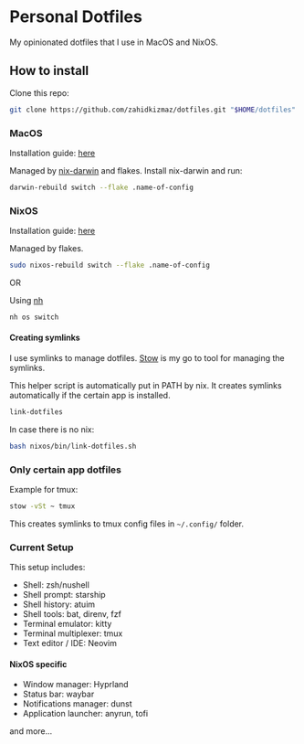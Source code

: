 # Personal Dotfiles

My opinionated dotfiles that I use in MacOS and NixOS.

## How to install

Clone this repo:

```sh
git clone https://github.com/zahidkizmaz/dotfiles.git "$HOME/dotfiles"
```

### MacOS

Installation guide: [here](./nixos/hosts/mondo/README.md)

Managed by [nix-darwin](https://github.com/LnL7/nix-darwin) and flakes.
Install nix-darwin and run:

```sh
darwin-rebuild switch --flake .name-of-config
```

### NixOS

Installation guide: [here](./nixos/README.md)

Managed by flakes.

```sh
sudo nixos-rebuild switch --flake .name-of-config
```

OR

Using [nh](https://github.com/viperML/nh)

```sh
nh os switch
```

#### Creating symlinks

I use symlinks to manage dotfiles. [Stow](https://www.gnu.org/software/stow/) is my go to tool for managing the symlinks.

This helper script is automatically put in PATH by nix.
It creates symlinks automatically if the certain app is installed.

```sh
link-dotfiles
```

In case there is no nix:

```sh
bash nixos/bin/link-dotfiles.sh
```

### Only certain app dotfiles

Example for tmux:

```sh
stow -vSt ~ tmux
```

This creates symlinks to tmux config files in `~/.config/` folder.

### Current Setup

This setup includes:

- Shell: zsh/nushell
- Shell prompt: starship
- Shell history: atuim
- Shell tools: bat, direnv, fzf
- Terminal emulator: kitty
- Terminal multiplexer: tmux
- Text editor / IDE: Neovim

#### NixOS specific

- Window manager: Hyprland
- Status bar: waybar
- Notifications manager: dunst
- Application launcher: anyrun, tofi

and more...
